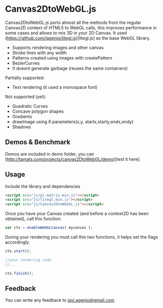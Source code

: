 Canvas2DtoWebGL.js
==================

Canvas2DtoWebGL.js ports almost all the methods from the regular Canvas2D context of HTML5 to WebGL calls, this improves performance in some cases and allows to mix 3D in your 2D Canvas.
It used (https://github.com/jagenjo/litegl.js)[litegl.js] as the base WebGL library.

 * Supports rendering images and other canvas
 * Stroke lines with any width
 * Patterns created using images with createPattern
 * BezierCurves
 * It doesnt generate garbage (reuses the same containers)

Partially supported:
 * Text rendering (it used a monospace font)

Not supported (yet):
 * Quadratic Curves
 * Concave polygon shapes
 * Gradients
 * drawImage using 6 parameters(x,y, startx,starty,endx,endy)
 * Shadows

Demos & Benchmark
-----------------
Demos are included in demo folder, you can (http://tamats.com/projects/canvas2DtoWebGL/demo)[test it here]

Usage
-----

Include the library and dependencies
```html
<script src="js/gl-matrix-min.js"></script>
<script src="js/litegl.min.js"></script>
<script src="js/Canvas2DtoWebGL.js"></script>
```

Once you have your Canvas created (and before a context2D has been obtained), call this function:
```js
var ctx = enableWebGLCanvas( mycanvas );
```

During your rendering you must call this two functions, it helps set the flags accordingly.
```js
ctx.start();

//your rendering code
//...

ctx.finish();
```

Feedback
--------

You can write any feedback to javi.agenjo@gmail.com
